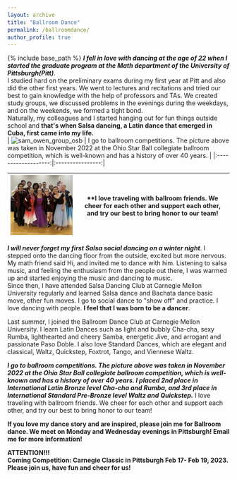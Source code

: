 ```yaml
---
layout: archive
title: "Ballroom Dance"
permalink: /ballroomdance/
author_profile: true
---
```


{% include base_path %}
***I fell in love with dancing at the age of 22 when I started the graduate program at the Math department of the University of Pittsburgh(Pitt)***.    <br />
I studied hard on the preliminary exams during my first year at Pitt and also did the other first years. We went to lectures and recitations and tried our best to gain knowledge with the help of professors and TAs. We created study groups, we discussed problems in the evenings during the weekdays, and on the weekends, we formed a tight bond.    <br />
Naturally, my colleagues and I started hanging out for fun things outside school and **that's when Salsa dancing, a Latin dance that emerged in Cuba, first came into my life.**
<br />
| <img width="935" alt="sam_owen_group_osb" src="https://user-images.githubusercontent.com/66021647/213876262-f6f6a912-2599-4051-9569-02bcf7891fc8.png"> | I go to ballroom competitions. The picture above was taken in November 2022 at the Ohio Star Ball collegiate ballroom competition, which is well-known and has a history of over 40 years.  |
|:-------------------:|:----------------:|


|<img width="435" alt="chicago" src="https://github.com/ruf10/ruf10.github.io/blob/67e6e3209beff516119f559e751ab2836d6c6f1d/images/chicago-oct23.png">| **I love traveling with ballroom friends. We cheer for each other and support each other, and try our best to bring honor to our team!      |
|:----------:|:----------------:|


***I will never forget my first Salsa social dancing on a winter night***. I stepped onto the dancing floor from the outside, excited but more nervous. My math friend said Hi, and invited me to dance with him. Listening to salsa music, and feeling the enthusiasm from the people out there, I was warmed up and started enjoying the music and dancing to music. <br />
Since then, I have attended Salsa Dancing Club at Carnegie Mellon University regularly and learned Salsa dance and Bachata dance basic move, other fun moves. I go to social dance to "show off" and practice. I love dancing with people. **I feel that I was born to be a dancer**.
<br />

Last summer, I joined the Ballroom Dance Club at Carnegie Mellon University. I learn Latin Dances such as light and bubbly Cha-cha, sexy Rumba, lighthearted and cheery Samba, energetic Jive, and arrogant and passionate Paso Doble. I also love Standard Dances, which are elegant and classical, Waltz, Quickstep, Foxtrot, Tango, and Viennese Waltz.

***I go to ballroom competitions. The picture above was taken in November 2022 at the Ohio Star Ball collegiate ballroom competition, which is well-known and has a history of over 40 years. I placed 2nd place in International Latin Bronze level Cha-cha and Rumba, and 3rd place in International Standard Pre-Bronze level Waltz and Quickstep.*** I love traveling with ballroom friends. We cheer for each other and support each other, and try our best to bring honor to our team!

**If you love my dance story and are inspired, please join me for Ballroom dance. We meet on Monday and Wednesday evenings in Pittsburgh! Email me for more information!**
<br />

**ATTENTION!!!** <br />
**Coming Competition: Carnegie Classic in Pittsburgh Feb 17- Feb 19, 2023. Please join us, have fun and cheer for us!**

